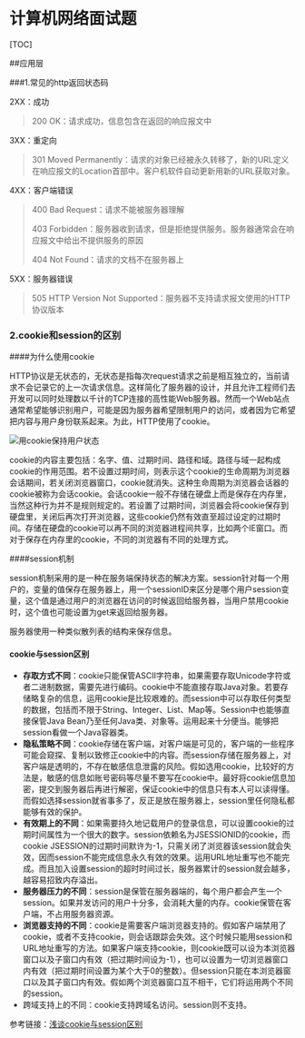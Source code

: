 # 计算机网络面试题

[TOC]

##应用层

###1.常见的http返回状态码

2XX：成功

> 200 OK：请求成功，信息包含在返回的响应报文中

3XX：重定向

> 301 Moved Permanently：请求的对象已经被永久转移了，新的URL定义在响应报文的Location首部中。客户机软件自动更新用新的URL获取对象。

4XX：客户端错误

> 400 Bad Request：请求不能被服务器理解
>
> 403 Forbidden：服务器收到请求，但是拒绝提供服务。服务器通常会在响应报文中给出不提供服务的原因
>
> 404 Not Found：请求的文档不在服务器上

5XX：服务器错误

> 505 HTTP Version Not Supported：服务器不支持请求报文使用的HTTP协议版本

### 2.cookie和session的区别

####为什么使用cookie

HTTP协议是无状态的，无状态是指每次request请求之前是相互独立的，当前请求不会记录它的上一次请求信息。这样简化了服务器的设计，并且允许工程师们去开发可以同时处理数以千计的TCP连接的高性能Web服务器。然而一个Web站点通常希望能够识别用户，可能是因为服务器希望限制用户的访问，或者因为它希望把内容与用户身份联系起来。为此，HTTP使用了cookie。

![用cookie保持用户状态](/Users/Moye/Desktop/准备秋招/note/pic/net-cookie-1.png)

cookie的内容主要包括：名字、值、过期时间、路径和域。路径与域一起构成cookie的作用范围。若不设置过期时间，则表示这个cookie的生命周期为浏览器会话期间，若关闭浏览器窗口，cookie就消失。这种生命周期为浏览器会话器的cookie被称为会话cookie。会话cookie一般不存储在硬盘上而是保存在内存里，当然这种行为并不是规则规定的。若设置了过期时间，浏览器会将cookie保存到硬盘里，关闭后再次打开浏览器，这些cookie仍然有效直至超过设定的过期时间。存储在硬盘的cookie可以再不同的浏览器进程间共享，比如两个IE窗口。而对于保存在内存里的cookie，不同的浏览器有不同的处理方式。

####session机制

session机制采用的是一种在服务端保持状态的解决方案。session针对每一个用户的，变量的值保存在服务器上，用一个sessionID来区分是哪个用户session变量，这个值是通过用户的浏览器在访问的时候返回给服务器，当用户禁用cookie时，这个值也可能设置为get来返回给服务器。

服务器使用一种类似散列表的结构来保存信息。

#### cookie与session区别

- **存取方式不同**：cookie只能保管ASCII字符串，如果需要存取Unicode字符或者二进制数据，需要先进行编码。cookie中不能直接存取Java对象。若要存储略复杂的信息，运用cookie是比较艰难的。而session中可以存取任何类型的数据，包括而不限于String、Integer、List、Map等。Session中也能够直接保管Java Bean乃至任何Java类、对象等。运用起来十分便当。能够把session看做一个Java容器类。
- **隐私策略不同**：cookie存储在客户端，对客户端是可见的，客户端的一些程序可能会窥探、复制以致修正cookie中的内容。而session存储在服务器上，对客户端是透明的，不存在敏感信息泄露的风险。假如选用cookie，比较好的方法是，敏感的信息如账号密码等尽量不要写在cookie中。最好将cookie信息加密，提交到服务器后再进行解密，保证cookie中的信息只有本人可以读得懂。而假如选择session就省事多了，反正是放在服务器上，session里任何隐私都能够有效的保护。
- **有效期上的不同**：如果需要持久地记载用户的登录信息，可以设置cookie的过期时间属性为一个很大的数字。session依赖名为JSESSIONID的cookie，而cookie JSESSION的过期时间默许为-1，只需关闭了浏览器该session就会失效，因而session不能完成信息永久有效的效果。运用URL地址重写也不能完成。而且加入设置session的超时时间过长，服务器累计的session就会越多，越容易招致内存溢出。
- **服务器压力的不同**：session是保管在服务器端的，每个用户都会产生一个session。如果并发访问的用户十分多，会消耗大量的内存。cookie保管在客户端，不占用服务器资源。
- **浏览器支持的不同**：cookie是需要客户端浏览器支持的。假如客户端禁用了cookie，或者不支持cookie，则会话跟踪会失效。这个时候只能用session和URL地址重写的方法。如果客户端支持cookie，则cookie既可以设为本浏览器窗口以及子窗口内有效（把过期时间设为-1），也可以设置为一切浏览器窗口内有效（把过期时间设置为某个大于0的整数）。但session只能在本浏览器窗口以及其子窗口内有效。假如两个浏览器窗口互不相干，它们将运用两个不同的session。
- 跨域支持上的不同：cookie支持跨域名访问。session则不支持。

参考链接：[浅谈cookie与session区别](https://my.oschina.net/leejun2005/blog/304564)

